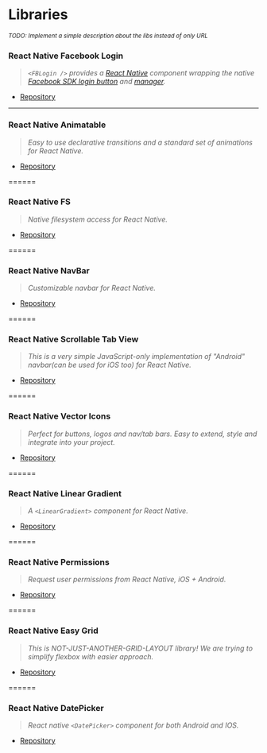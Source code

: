 # Libraries
<sub>*TODO: Implement a simple description about the libs instead of only URL*</sub>

### React Native Facebook Login

>*`<FBLogin />` provides a [React Native](http://facebook.github.io/react-native/) component wrapping the native [Facebook SDK login button](https://developers.facebook.com/docs/reference/ios/current/class/FBSDKLoginButton/) and [manager](https://developers.facebook.com/docs/reference/ios/current/class/FBSDKLoginManager/).*

* [Repository](https://github.com/magus/react-native-facebook-login)

___

### React Native Animatable

>*Easy to use declarative transitions and a standard set of animations for React Native.*

* [Repository](https://github.com/oblador/react-native-animatable)

======

### React Native FS

>*Native filesystem access for React Native.*

* [Repository](https://github.com/johanneslumpe/react-native-fs)

======

### React Native NavBar

>*Customizable navbar for React Native.*

* [Repository](https://github.com/react-native-community/react-native-navbar)

======

### React Native Scrollable Tab View

>*This is a very simple JavaScript-only implementation of "Android" navbar(can be used for iOS too) for React Native.*

* [Repository](https://github.com/skv-headless/react-native-scrollable-tab-view)

======

### React Native Vector Icons

>*Perfect for buttons, logos and nav/tab bars. Easy to extend, style and integrate into your project.*

* [Repository](https://github.com/oblador/react-native-vector-icons)

======

### React Native Linear Gradient

>*A `<LinearGradient>` component for React Native.*

* [Repository](https://github.com/react-native-community/react-native-linear-gradient)

======

### React Native Permissions

>*Request user permissions from React Native, iOS + Android.*

* [Repository](https://github.com/yonahforst/react-native-permissions)

======

### React Native Easy Grid

>*This is NOT-JUST-ANOTHER-GRID-LAYOUT library! We are trying to simplify flexbox with easier approach.*

* [Repository](https://github.com/GeekyAnts/react-native-easy-grid)

======

### React Native DatePicker

>*React native `<DatePicker>` component for both Android and IOS.*

* [Repository](https://github.com/xgfe/react-native-datepicker)

